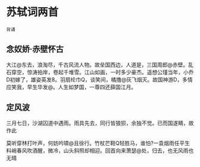 # 苏轼词两首

`背诵`

## 念奴娇·赤壁怀古

大江@东去，浪淘尽，千古风流人物。故垒国西边，人道是，三国周郎@赤壁。乱石穿空，惊涛拍岸，卷起千堆雪。江山如画，一时多少豪杰。遥想公瑾当年，小乔D初嫁了，雄姿英发8。羽扇纶巾Q，谈笑间，橘撸@灰飞烟灭。故国神游D，多情应笑我，早生华发@。人生如梦国，一尊四还薛国江月。

## 定风波

三月七日，沙湖囚道中遇雨。雨具先去，同行皆狼狈，余独不觉。已而国遂睛，故作此

莫听穿林打叶声，何妨吟啸@且徐行。竹杖芒鞋Q轻胜马，谁怕?一袁烟雨任平生料峭春风吹酒醒，微冷，山头斜照却相迎。回首向来萧瑟@处，归去，也无风雨也无晴
